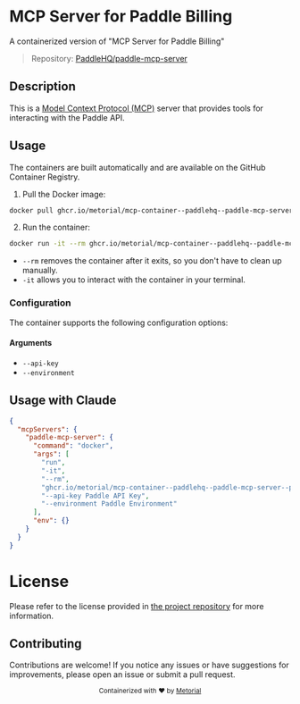 
# MCP Server for Paddle Billing

A containerized version of "MCP Server for Paddle Billing"

> Repository: [PaddleHQ/paddle-mcp-server](https://github.com/PaddleHQ/paddle-mcp-server)

## Description

This is a [Model Context Protocol (MCP)](https://modelcontextprotocol.io/introduction) server that provides tools for interacting with the Paddle API.


## Usage

The containers are built automatically and are available on the GitHub Container Registry.

1. Pull the Docker image:

```bash
docker pull ghcr.io/metorial/mcp-container--paddlehq--paddle-mcp-server--paddle-mcp-server
```

2. Run the container:

```bash
docker run -it --rm ghcr.io/metorial/mcp-container--paddlehq--paddle-mcp-server--paddle-mcp-server 
```

- `--rm` removes the container after it exits, so you don't have to clean up manually.
- `-it` allows you to interact with the container in your terminal.


### Configuration

The container supports the following configuration options:


#### Arguments

- `--api-key`
- `--environment`






## Usage with Claude

```json
{
  "mcpServers": {
    "paddle-mcp-server": {
      "command": "docker",
      "args": [
        "run",
        "-it",
        "--rm",
        "ghcr.io/metorial/mcp-container--paddlehq--paddle-mcp-server--paddle-mcp-server",
        "--api-key Paddle API Key",
        "--environment Paddle Environment"
      ],
      "env": {}
    }
  }
}
```

# License

Please refer to the license provided in [the project repository](https://github.com/PaddleHQ/paddle-mcp-server) for more information.

## Contributing

Contributions are welcome! If you notice any issues or have suggestions for improvements, please open an issue or submit a pull request.

<div align="center">
  <sub>Containerized with ❤️ by <a href="https://metorial.com">Metorial</a></sub>
</div>
  